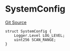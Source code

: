 # SystemConfig
[Git Source](https://github.com/metacontract/mc/blob/c3fc2b414d37afc92bb1cf2e606b4b2bede47403/resources/devkit/api-reference/Flattened.sol)


```solidity
struct SystemConfig {
    Logger.Level LOG_LEVEL;
    uint256 SCAN_RANGE;
}
```

